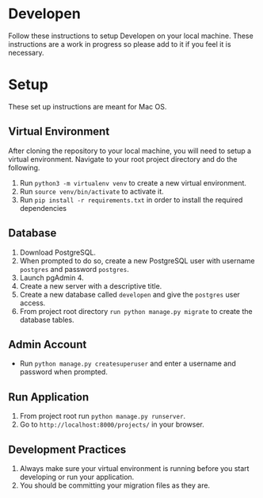 # Developen

Follow these instructions to setup Developen on your local machine. These instructions are a work in progress so please add to it if you feel it is necessary.

# Setup
These set up instructions are meant for Mac OS.

## Virtual Environment

After cloning the repository to your local machine, you will need to setup a virtual environment. Navigate to your root project directory and do the following.

1. Run `python3 -m virtualenv venv` to create a new virtual environment.
2. Run `source venv/bin/activate` to activate it.
3. Run `pip install -r requirements.txt` in order to install the required dependencies

## Database 

1. Download PostgreSQL.
2. When prompted to do so, create a new PostgreSQL user with username `postgres` and password `postgres`.
3. Launch pgAdmin 4.
4. Create a new server with a descriptive title.
5. Create a new database called `developen` and give the `postgres` user access.
6. From project root directory `run python manage.py migrate` to create the database tables.

## Admin Account

* Run `python manage.py createsuperuser` and enter a username and password when prompted.

## Run Application

1. From project root run `python manage.py runserver`.
2. Go to `http://localhost:8000/projects/` in your browser.

## Development Practices

1. Always make sure your virtual environment is running before you start developing or run your application.
2. You should be committing your migration files as they are.
